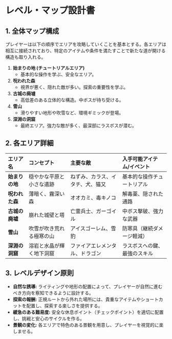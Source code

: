 # レベル・マップ設計書

## 1. 全体マップ構成

プレイヤーは以下の順序でエリアを攻略していくことを基本とする。各エリアは相互に接続されており、特定のアイテムや条件を満たすことで新たな道が開ける構造も取り入れる。

1.  **始まりの地 (チュートリアルエリア)**
    - 基本的な操作を学ぶ、安全なエリア。
2.  **呪われた森**
    - 視界が悪く、隠れた敵が多い。探索の重要性を学ぶ。
3.  **古城の廃墟**
    - 高低差のある立体的な構造。中ボスが待ち受ける。
4.  **雪山**
    - 滑りやすい地形や吹雪など、環境ギミックが登場。
5.  **深淵の洞窟**
    - 最終エリア。強力な敵が多く、最深部にラスボスが潜む。

## 2. 各エリア詳細

| エリア名       | コンセプト               | 主要な敵                         | 入手可能アイテム/イベント    |
| :------------- | :----------------------- | :------------------------------- | :--------------------------- |
| **始まりの地** | 穏やかな平原と小さな遺跡 | ねずみ、カラス、イタチ、犬、猫又 | 基本的な操作チュートリアル   |
| **呪われた森** | 薄暗く、霧深い森         | オオカミ、毒キノコ               | 解毒薬、隠された通路         |
| **古城の廃墟** | 崩れた城壁と塔           | 亡霊兵士、ガーゴイル             | 中ボス撃破、強力な武器       |
| **雪山**       | 吹雪が吹き荒れる極寒の山 | アイスゴーレム、雪豹             | 防寒具（継続ダメージ軽減）   |
| **深淵の洞窟** | 溶岩と水晶が輝く地下洞窟 | ファイアエレメンタル、ドラゴン   | ラスボスへの鍵、最強のスキル |

## 3. レベルデザイン原則

- **自然な誘導:** ライティングや地形の配置によって、プレイヤーが自然に進むべき方向を察知できるように設計する。
- **探索の報酬:** 正規ルートから外れた場所には、貴重なアイテムやショートカットを配置し、探索する楽しさを提供する。
- **緩急のある難易度:** 安全な休息ポイント（チェックポイント）を適切に配置し、挑戦と安心のサイクルを作る。
- **景観の変化:** 各エリアで特色のある景観を用意し、プレイヤーを視覚的に楽しませる。
